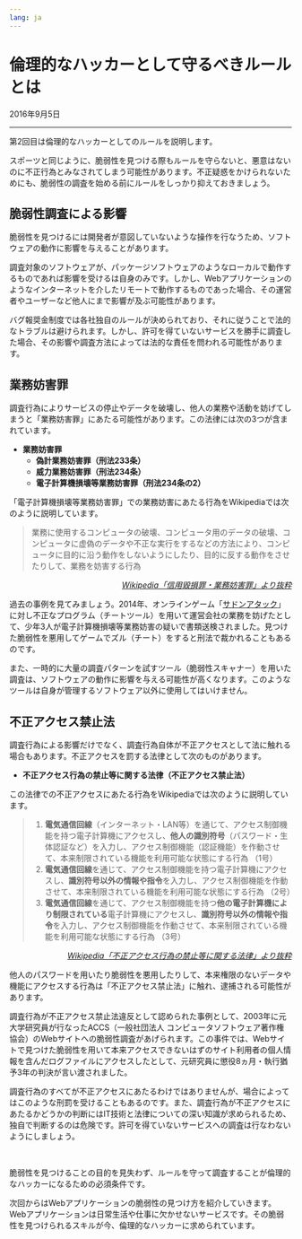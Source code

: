 ```yaml
---
lang: ja
---
```


# 倫理的なハッカーとして守るべきルールとは

<time datetime="2016-09-05">2016年9月5日</time>

---

第2回目は倫理的なハッカーとしてのルールを説明します。

スポーツと同じように、脆弱性を見つける際もルールを守らないと、悪意はないのに不正行為とみなされてしまう可能性があります。不正疑惑をかけられないためにも、脆弱性の調査を始める前にルールをしっかり抑えておきましょう。

## 脆弱性調査による影響

脆弱性を見つけるには開発者が意図していないような操作を行なうため、ソフトウェアの動作に影響を与えることがあります。

調査対象のソフトウェアが、パッケージソフトウェアのようなローカルで動作するものであれば影響を受けるは自身のみです。しかし、Webアプリケーションのようなインターネットを介したリモートで動作するものであった場合、その運営者やユーザーなど他人にまで影響が及ぶ可能性があります。

バグ報奨金制度では各社独自のルールが決められており、それに従うことで法的なトラブルは避けられます。しかし、許可を得ていないサービスを勝手に調査した場合、その影響や調査方法によっては法的な責任を問われる可能性があります。

## 業務妨害罪

調査行為によりサービスの停止やデータを破壊し、他人の業務や活動を妨げてしまうと「業務妨害罪」にあたる可能性があります。この法律には次の3つが含まれています。

* **業務妨害罪**
  * **偽計業務妨害罪（刑法233条）**
  * **威力業務妨害罪（刑法234条）**
  * **電子計算機損壊等業務妨害罪（刑法234条の2）**

「電子計算機損壊等業務妨害罪」での業務妨害にあたる行為をWikipediaでは次のように説明しています。

> 業務に使用するコンピュータの破壊、コンピュータ用のデータの破壊、コンピュータに虚偽のデータや不正な実行をするなどの方法により、コンピュータに目的に沿う動作をしないようにしたり、目的に反する動作をさせたりして、業務を妨害する行為
>
<p align="right"><a href="https://ja.wikipedia.org/wiki/%E4%BF%A1%E7%94%A8%E6%AF%80%E6%90%8D%E7%BD%AA%E3%83%BB%E6%A5%AD%E5%8B%99%E5%A6%A8%E5%AE%B3%E7%BD%AA"><em>Wikipedia「信用毀損罪・業務妨害罪」より抜粋</em></a></p>

過去の事例を見てみましょう。2014年、オンラインゲーム「[サドンアタック](https://web.archive.org/web/20160604011123/https://sa.nexon.co.jp/information/notice.aspx?no=4505)」に対し不正なプログラム（チートツール）を用いて運営会社の業務を妨げたとして、少年3人が電子計算機損壊等業務妨害の疑いで書類送検されました。見つけた脆弱性を悪用してゲームでズル（チート）をすると刑法で裁かれることもあるのです。

また、一時的に大量の調査パターンを試すツール（脆弱性スキャナー）を用いた調査は、ソフトウェアの動作に影響を与える可能性が高くなります。このようなツールは自身が管理するソフトウェア以外に使用してはいけません。

## 不正アクセス禁止法

調査行為による影響だけでなく、調査行為自体が不正アクセスとして法に触れる場合もあります。不正アクセスを罰する法律として次のものがあります。

* **不正アクセス行為の禁止等に関する法律（不正アクセス禁止法）**

この法律での不正アクセスにあたる行為をWikipediaでは次のように説明しています。

> 1. **電気通信回線**（インターネット・LAN等）を通じて、アクセス制御機能を持つ電子計算機にアクセスし、**他人の識別符号**（パスワード・生体認証など）を入力し、アクセス制御機能（認証機能）を作動させて、本来制限されている機能を利用可能な状態にする行為 （1号） 
> 2. **電気通信回線**を通じて、アクセス制御機能を持つ電子計算機にアクセスし、**識別符号以外の情報や指令**を入力し、アクセス制御機能を作動させて、本来制限されている機能を利用可能な状態にする行為 （2号） 
> 3. **電気通信回線**を通じて、アクセス制御機能を持つ**他の電子計算機により制限されている**電子計算機にアクセスし、**識別符号以外の情報や指令**を入力し、アクセス制御機能を作動させて、本来制限されている機能を利用可能な状態にする行為 （3号）
> 
<p align="right"><a href="https://ja.wikipedia.org/wiki/%E4%B8%8D%E6%AD%A3%E3%82%A2%E3%82%AF%E3%82%BB%E3%82%B9%E8%A1%8C%E7%82%BA%E3%81%AE%E7%A6%81%E6%AD%A2%E7%AD%89%E3%81%AB%E9%96%A2%E3%81%99%E3%82%8B%E6%B3%95%E5%BE%8B"><em>Wikipedia「不正アクセス行為の禁止等に関する法律」より抜粋</em></a></p>

他人のパスワードを用いたり脆弱性を悪用したりして、本来権限のないデータや機能にアクセスする行為は「不正アクセス禁止法」に触れ、逮捕される可能性があります。

調査行為が不正アクセス禁止法違反として認められた事例として、2003年に元大学研究員が行なったACCS（一般社団法人 コンピュータソフトウェア著作権協会）のWebサイトへの脆弱性調査があげられます。この事件では、Webサイトで見つけた脆弱性を用いて本来アクセスできないはずのサイト利用者の個人情報を含んだログファイルにアクセスしたとして、元研究員に懲役8ヵ月・執行猶予3年の判決が言い渡されました。

調査行為のすべてが不正アクセスにあたるわけではありませんが、場合によってはこのような刑罰を受けることもあるのです。また、調査行為が不正アクセスにあたるかどうかの判断にはIT技術と法律についての深い知識が求められるため、独自で判断するのは危険です。許可を得ていないサービスへの調査は行なわないようにしましょう。

<br>

脆弱性を見つけることの目的を見失わず、ルールを守って調査することが倫理的なハッカーになるための必須条件です。

次回からはWebアプリケーションの脆弱性の見つけ方を紹介していきます。Webアプリケーションは日常生活や仕事に欠かせないサービスです。その脆弱性を見つけられるスキルが今、倫理的なハッカーに求められています。
